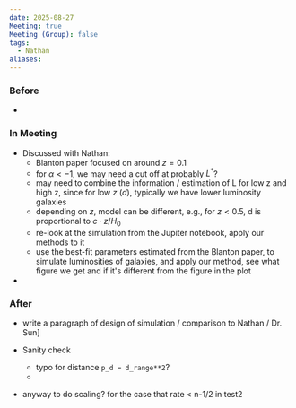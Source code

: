 ```yaml
---
date: 2025-08-27
Meeting: true
Meeting (Group): false
tags:
  - Nathan
aliases:
---
```


### Before
- 

### In Meeting
- Discussed with Nathan:
	- Blanton paper focused on around $z=0.1$
	- for $\alpha < -1$, we may need a cut off at probably $L^*$?
	- may need to combine the information / estimation of L for low z and high z, since for low $z$ ($d$), typically we have lower luminosity galaxies
	- depending on $z$, model can be different, e.g., for $z < 0.5$, d is proportional to $c\cdot z/H_0$
	- re-look at the simulation from the Jupiter notebook, apply our methods to it
	- use the best-fit parameters estimated from the Blanton paper, to simulate luminosities of galaxies, and apply our method, see what figure we get and if it's different from the figure in the plot
- 

### After
- write a paragraph of design of simulation / comparison to Nathan / Dr. Sun]
- Sanity check
	- typo for distance `p_d = d_range**2`?
	- 

- anyway to do scaling? for the case that rate < n-1/2 in test2